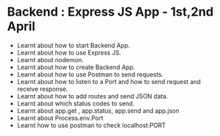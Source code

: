 # Backend : Express JS App - 1st,2nd April 

- Learnt about how to start Backend App.
- Learnt about how to use Express JS.
- Learnt about nodemon.
- Learnt about how to create Backend App.
- Learnt about how to use Postman to send requests.
- Learnt about how to listen to a Port and how to send request and receive response.
- Learnt about how to add routes and send JSON data.
- Learnt about which status codes to send.
- Learnt about app.get , app.status, app.send and app.json
- Learnt about Process.env.Port
- Learnt how to use postman to check localhost:PORT
